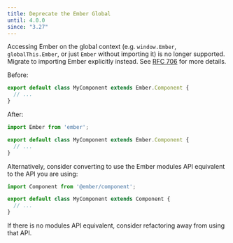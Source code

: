 ```yaml
---
title: Deprecate the Ember Global
until: 4.0.0
since: "3.27"
---
```



Accessing Ember on the global context (e.g. `window.Ember`, `globalThis.Ember`, or just `Ember` without importing it) is no longer supported. Migrate to importing Ember explicitly instead. See [RFC 706](https://github.com/emberjs/rfcs/pull/706) for more details.

Before:

```js
export default class MyComponent extends Ember.Component {
  // ...
}
```

After:

```js
import Ember from 'ember';

export default class MyComponent extends Ember.Component {
  // ...
}
```

Alternatively, consider converting to use the Ember modules API equivalent to
the API you are using:

```js
import Component from '@ember/component';

export default class MyComponent extends Component {
  // ...
}
```

If there is no modules API equivalent, consider refactoring away from using that
API.
